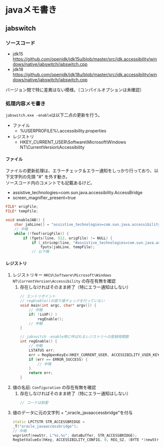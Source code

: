 # javaメモ書き

## jabswitch

### ソースコード

* jdk15  
https://github.com/openjdk/jdk15u/blob/master/src/jdk.accessibility/windows/native/jabswitch/jabswitch.cpp
* jdk18  
https://github.com/openjdk/jdk18u/blob/master/src/jdk.accessibility/windows/native/jabswitch/jabswitch.cpp

バージョン間で特に差異はない模様。（コンパイルオプションは未確認）

### 処理内容メモ書き

`jabswitch.exe -enable`は以下二点の更新を行う。

* ファイル
    * %USERPROFILE%\\.accessibility.properties
* レジストリ
    * HKEY_CURRENT_USER\Software\Microsoft\Windows NT\CurrentVersion\Accessibility

#### ファイル

ファイルの更新処理は、エラーチェック＆エラー通知をしっかり行っており、以下文字列の先頭 "#" を外す動き。  
ソースコード内のコメントでも記載あるけど。

* assistive_technologies=com.sun.java.accessibility.AccessBridge
* screen_magnifier_present=true

```cpp
FILE* origFile;
FILE* tempFile;

void enableJAB() {
    char jabLine[] = "assistive_technologies=com.sun.java.accessibility.AccessBridge\n";
    // 中略
    while (!feof(origFile)) {
        if (fgets(line, 512, origFile) != NULL) {
            if (_stricmp(line, "#assistive_technologies=com.sun.java.accessibility.AccessBridge\n") == 0) {
                fputs(jabLine, tempFile);
            // 以下略
```

#### レジストリ

1. レジストリキー `HKCU\Software\Microsoft\Windows NT\CurrentVersion\Accessibility` の存在有無を確認
    1. 存在しなければそのまま終了（特にエラー通知はしない）
        ```cpp
        // エントリポイント
        // regEnable()の戻り値チェックを行っていない
        void main(int argc, char* argv[]) {
            // 中略
            if( !isXP() )
                regEnable();
            // 中略
        }

        // jabswitch -enable時に呼ばれるレジストリへの登録用関数
        int regEnable() {
            // 中略
            LSTATUS err;
            err = RegOpenKeyEx(HKEY_CURRENT_USER, ACCESSIBILITY_USER_KEY, NULL, KEY_READ|KEY_WRITE, &hKey);
            if (err == ERROR_SUCCESS) {
                // 中略
            }
            return err;
        }
        ```
1. 値の名前: `Configuration` の存在有無を確認
    1. 存在しなければそのまま終了（特にエラー通知はしない）
        ```cpp
        // コードは割愛
        ```
1. 値のデータに元の文字列 + ",oracle_javaaccessbridge"を付与
    ```cpp
    static LPCTSTR STR_ACCESSBRIDGE =
    _T("oracle_javaaccessbridge");
    // 中略
    wsprintf(newStr, L"%s,%s", dataBuffer, STR_ACCESSBRIDGE);
    RegSetValueEx(hKey, ACCESSIBILITY_CONFIG, 0, REG_SZ, (BYTE *)newStr, dataLength);
    ```

